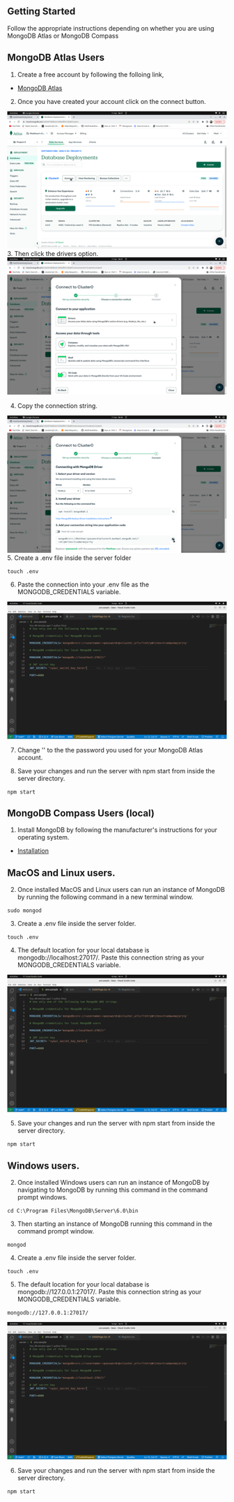 ## Getting Started

Follow the appropriate instructions depending on whether you are using MongoDB Atlas or MongoDB Compass



## MongoDB Atlas Users

1. Create a free account by following the folloing link,

* [MongoDB Atlas](https://www.mongodb.com/atlas/database)

2. Once you have created your account click on the connect button.

<img src=".././images/image6.png" alt="Screenshot 6">
3. Then click the drivers option. 
<img src=".././images/image7.png" alt="Screenshot 7">

4. Copy the connection string. 

<img src=".././images/image8.png" alt="Screenshot 8">
5. Create a .env file inside the server folder
 
```
touch .env
```

6. Paste the connection into your .env file as the MONGODB_CREDENTIALS variable. 

<img src=".././images/image5.png" alt="Screenshot 5">

7. Change '<password>' to the the password you used for your MongoDB Atlas account. 
  
8. Save your changes and run the server with npm start from inside the server directory. 
  ```
  npm start
  ```



## MongoDB Compass Users (local)
  
 
  
1. Install MongoDB by following the manufacturer's instructions for your operating system. 
  
  * [Installation](https://www.mongodb.com/docs/manual/administration/install-community/)
  
<h2> MacOS and Linux users.</h2>
  
2. Once installed MacOS and Linux users can run an instance of MongoDB by running the following command in a new terminal window.
  
  ```
  sudo mongod
  ```
  
3. Create a .env file inside the server folder.
 
```
touch .env
```
4. The default location for your local database is mongodb://localhost:27017/. Paste this connection string as your MONGODB_CREDENTIALS variable.
  
  
<img src=".././images/image5.png" alt="Screenshot 5">
  
5. Save your changes and run the server with npm start from inside the server directory. 
  ```
  npm start
  ```
  
  <h2>Windows users. </h2>
  
 2. Once installed Windows users can run an instance of MongoDB by navigating to MongoDB by running this command in the command prompt windows.
 
```
cd C:\Program Files\MongoDB\Server\6.0\bin
```

3. Then starting an instance of MongoDB running this command in the command prompt window.

```
mongod
```
4. Create a .env file inside the server folder.
 
```
touch .env
```
5. The default location for your local database is mongodb://127.0.0.1:27017/. Paste this connection string as your MONGODB_CREDENTIALS variable.

```
mongodb://127.0.0.1:27017/
```
  
<img src=".././images/image5.png" alt="Screenshot 5">
  
6. Save your changes and run the server with npm start from inside the server directory. 
  ```
  npm start
  ```
